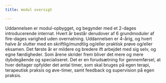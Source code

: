 ```yaml
---
title: modul oversigt

---
```


Uddannelsen er modul-opbygget, og begynder med et 2-dages introducerende internat. Hvert år består derudover af 6 grundmoduler af fire-dages varighed uden overnatning. Uddannelsen er 4-årig, og hvert halve år slutter med en skriftlig/mundtlig og/eller praktisk prøve og/eller eksamen. Det første år er mildere og bredere ift arbejdet med sig selv, og egne færdigheder. Som årene skrider frem bliver det mere og mere dybdegående og specialiseret. Det er en forudsætning for gennemførsel, at hver deltager opfylder det antal timer, som skal bruges på egen terapi, terapeutisk praksis og øve-timer, samt feedback og supervision på egen praksis.
